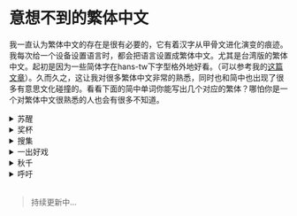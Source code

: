 # 意想不到的繁体中文

我一直认为繁体中文的存在是很有必要的，它有着汉字从甲骨文进化演变的痕迹。我每次给一个设备设置语言时，都会把语言设置成繁体中文。尤其是台湾版的繁体中文。起初是因为一些简体字在hans-tw下字型格外地好看。（可以参考我的[这篇文章](https://xolyn.github.io/glyph)）。久而久之，这让我对很多繁体中文非常的熟悉，同时也和简中也出现了很多有意思文化碰撞的。看看下面的简中单词你能写出几个对应的繁体？哪怕你是一个对繁体中文很熟悉的人也会有很多不知道。

<details><summary>苏醒 </summary>甦醒</details>
<details><summary>奖杯</summary>獎盃<br><i>注：现在有时也与“奖杯”混用。但“世界杯”这种特定词汇还是沿用“盃”字。</i></details>
<details><summary>搜集</summary>蒐集<br><i>注：指带有搜索行为的收集，同理：“蒐罗”。若仅为“搜索”不写作“蒐索”</i></details>
<details><summary>一出好戏</summary>一齣好戲</details>
<details><summary>秋千</summary>鞦韆</details>
<details><summary>呼吁</summary>呼籲</details>

<br>

> 持续更新中...
<script src="../widgets/a11y-m-customized.js"></script>